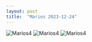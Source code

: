 ```yaml
---
layout: post
title:  "Marios 2023-12-24"
---
```



![Marios4]({{site.baseurl}}/assets/marios5.jpg)
![Marios4]({{site.baseurl}}/assets/marios5_.jpg)
![Marios4]({{site.baseurl}}/assets/marios5__.jpg)
